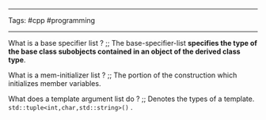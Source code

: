 ___
Tags: #cpp #programming
___

What is a base specifier list ? ;; The base-specifier-list **specifies the type of the base class subobjects contained in an object of the derived class type**.

What is a mem-initializer list ? ;; The portion of the construction which initializes member variables. 

What does a template argument list do ? ;; Denotes the types of a template. `std::tuple<int,char,std::string>()` .